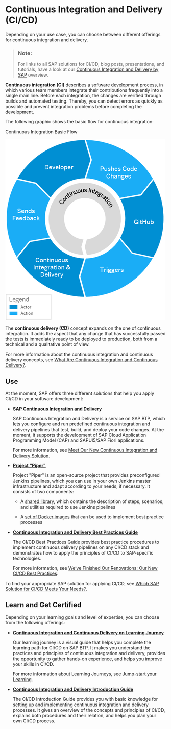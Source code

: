 <!-- loiofe74df55b0f54e99bf6e13a3b53e1db0 -->

# Continuous Integration and Delivery \(CI/CD\)

Depending on your use case, you can choose between different offerings for continuous integration and delivery.

> ### Note:  
> For links to all SAP solutions for CI/CD, blog posts, presentations, and tutorials, have a look at our [Continuous Integration and Delivery by SAP](https://help.sap.com/viewer/product/CICD_OVERVIEW/Cloud/en-US?task=discover_task) overview.

**Continuous integration \(CI\)** describes a software development process, in which various team members integrate their contributions frequently into a single main line. Before each integration, the changes are verified through builds and automated testing. Thereby, you can detect errors as quickly as possible and prevent integration problems before completing the development.

The following graphic shows the basic flow for continuous integration:

   
  
Continuous Integration Basic Flow

 ![Continuous Integration Basic Flow](../images/Continuous_Integration_Basic_Flow_87a814e.png "Continuous Integration Basic Flow") 

The **continuous delivery \(CD\)** concept expands on the one of continuous integration. It adds the aspect that any change that has successfully passed the tests is immediately ready to be deployed to production, both from a technical and a qualitative point of view.

For more information about the continuous integration and continuous delivery concepts, see [What Are Continuous Integration and Continuous Delivery?](https://help.sap.com/viewer/8cacec64ed854b2a88e9a0973e0f97a2/Cloud/en-US/5ba483a2c97b4ad5ab0148f4a6c5a9ee.html).



<a name="loiofe74df55b0f54e99bf6e13a3b53e1db0__section_tlr_g4n_nkb"/>

## Use

At the moment, SAP offers three different solutions that help you apply CI/CD in your software development:

-   [**SAP Continuous Integration and Delivery**](https://help.sap.com/viewer/product/CONTINUOUS_DELIVERY/Cloud/en-US)

    SAP Continuous Integration and Delivery is a service on SAP BTP, which lets you configure and run predefined continuous integration and delivery pipelines that test, build, and deploy your code changes. At the moment, it supports the development of SAP Cloud Application Programming Model \(CAP\) and SAPUI5/SAP Fiori applications.

    For more information, see [Meet Our New Continuous Integration and Delivery Solution](https://blogs.sap.com/2020/08/17/meet-our-new-continuous-integration-and-delivery-solution/).

-   **[Project "Piper"](https://sap.github.io/jenkins-library/)**

    Project "Piper" is an open-source project that provides preconfigured Jenkins pipelines, which you can use in your own Jenkins master infrastructure and adapt according to your needs, if necessary. It consists of two components:

    -   A [shared library](https://github.com/SAP/jenkins-library), which contains the description of steps, scenarios, and utilities required to use Jenkins pipelines

    -   A [set of Docker images](https://github.com/SAP/devops-docker-images) that can be used to implement best practice processes

-   **[Continuous Integration and Delivery Best Practices Guide](https://help.sap.com/viewer/3324745951b44b578bd65221d2ff8f9a/Cloud/en-US)**

    The CI/CD Best Practices Guide provides best practice procedures to implement continuous delivery pipelines on any CI/CD stack and demonstrates how to apply the principles of CI/CD to SAP-specific technologies.

    For more information, see [We’ve Finished Our Renovations: Our New CI/CD Best Practices](https://blogs.sap.com/2020/02/20/weve-finished-our-renovations-our-new-ci-cd-best-practices/).


To find your appropriate SAP solution for applying CI/CD, see [Which SAP Solution for CI/CD Meets Your Needs?](https://help.sap.com/viewer/Continuous-Integration-and-Delivery-by-SAP/e9fa320181124fa9808d4446a1bf69dd.html#loioa49d1ba1ecef4e9d96deffd127c4522d).



<a name="loiofe74df55b0f54e99bf6e13a3b53e1db0__section_kl1_g4n_nkb"/>

## Learn and Get Certified

Depending on your learning goals and level of expertise, you can choose from the following offerings:

-   **[Continuous Integration and Continuous Delivery on Learning Journey](https://help.sap.com/doc/221f8f84afef43d29ad37ef2af0c4adf/HP_2.0/en-US/b76f0b2e5d534c449c1f3b0fa84ab697.html)**

    Our learning journey is a visual guide that helps you complete the learning path for CI/CD on SAP BTP. It makes you understand the practices and principles of continuous integration and delivery, provides the opportunity to gather hands-on experience, and helps you improve your skills in CI/CD.

    For more information about Learning Journeys, see [Jump-start your Learning](https://help.sap.com/doc/221f8f84afef43d29ad37ef2af0c4adf/HP_2.0/en-US/0d7dd0dc8f464586a187b9b6c27c6b23.html).

-   **[Continuous Integration and Delivery Introduction Guide](https://help.sap.com/viewer/ee5a61247061455ab232c19179fe4c3b/Cloud/en-US)**

    The CI/CD Introduction Guide provides you with basic knowledge for setting up and implementing continuous integration and delivery processes. It gives an overview of the concepts and principles of CI/CD, explains both procedures and their relation, and helps you plan your own CI/CD process.


